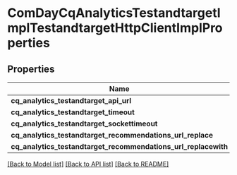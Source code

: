 # ComDayCqAnalyticsTestandtargetImplTestandtargetHttpClientImplProperties

## Properties
Name | Type | Description | Notes
------------ | ------------- | ------------- | -------------
**cq_analytics_testandtarget_api_url** | [***::models::ConfigNodePropertyString**](configNodePropertyString.md) |  | [optional] 
**cq_analytics_testandtarget_timeout** | [***::models::ConfigNodePropertyInteger**](configNodePropertyInteger.md) |  | [optional] 
**cq_analytics_testandtarget_sockettimeout** | [***::models::ConfigNodePropertyInteger**](configNodePropertyInteger.md) |  | [optional] 
**cq_analytics_testandtarget_recommendations_url_replace** | [***::models::ConfigNodePropertyString**](configNodePropertyString.md) |  | [optional] 
**cq_analytics_testandtarget_recommendations_url_replacewith** | [***::models::ConfigNodePropertyString**](configNodePropertyString.md) |  | [optional] 

[[Back to Model list]](../README.md#documentation-for-models) [[Back to API list]](../README.md#documentation-for-api-endpoints) [[Back to README]](../README.md)


